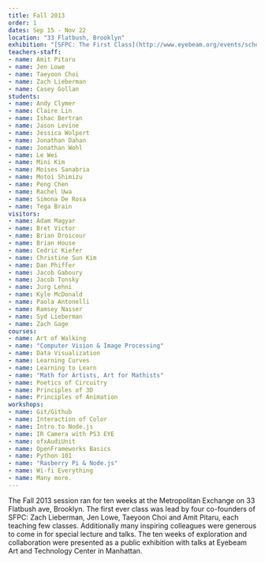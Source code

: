```yaml
---
title: Fall 2013
order: 1
dates: Sep 15 - Nov 22
location: "33 Flatbush, Brooklyn"
exhibition: "[SFPC: The First Class](http://www.eyebeam.org/events/school-for-poetic-computation-the-first-class) at Eyebeam"
teachers-staff:
- name: Amit Pitaru
- name: Jen Lowe
- name: Taeyoon Choi
- name: Zach Lieberman
- name: Casey Gollan
students: 
- name: Andy Clymer
- name: Claire Lin
- name: Ishac Bertran
- name: Jason Levine
- name: Jessica Wolpert
- name: Jonathan Dahan
- name: Jonathan Wohl
- name: Le Wei
- name: Mini Kim
- name: Moises Sanabria
- name: Motoi Shimizu
- name: Peng Chen
- name: Rachel Uwa
- name: Simona De Rosa
- name: Tega Brain
visitors:
- name: Adam Magyar
- name: Bret Victor
- name: Brian Droicour
- name: Brian House
- name: Cedric Kiefer
- name: Christine Sun Kim
- name: Dan Phiffer
- name: Jacob Gaboury
- name: Jacob Tonsky
- name: Jurg Lehni
- name: Kyle McDonald
- name: Paola Antonelli
- name: Ramsey Nasser
- name: Syd Lieberman
- name: Zach Gage
courses:
- name: Art of Walking
- name: "Computer Vision & Image Processing"
- name: Data Visualization
- name: Learning Curves
- name: Learning to Learn
- name: "Math for Artists, Art for Mathists"
- name: Poetics of Circuitry
- name: Principles of 3D
- name: Principles of Animation
workshops:
- name: Git/Github
- name: Interaction of Color
- name: Intro to Node.js
- name: IR Camera with PS3 EYE
- name: ofxAudiUnit
- name: OpenFrameworks Basics
- name: Python 101
- name: "Rasberry Pi & Node.js"
- name: Wi-fi Everything
- name: Many more.
---
```

The Fall 2013 session ran for ten weeks at the Metropolitan Exchange on 33 Flatbush ave, Brooklyn. The first ever class was lead by four co-founders of SFPC: Zach Lieberman, Jen Lowe, Taeyoon Choi and Amit Pitaru, each teaching few classes. Additionally many inspiring colleagues were generous to come in for special lecture and talks. The ten weeks of exploration and collaboration were presented as a public exhibition with talks at Eyebeam Art and Technology Center in Manhattan.